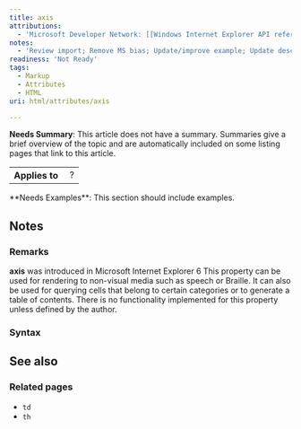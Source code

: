 ```yaml
---
title: axis
attributions:
  - 'Microsoft Developer Network: [[Windows Internet Explorer API reference](http://msdn.microsoft.com/en-us/library/ie/hh828809%28v=vs.85%29.aspx) Article]'
notes:
  - 'Review import; Remove MS bias; Update/improve example; Update descriptions; Fix lists & compatibility info'
readiness: 'Not Ready'
tags:
  - Markup
  - Attributes
  - HTML
uri: html/attributes/axis

---
```

**Needs Summary**: This article does not have a summary. Summaries give a brief overview of the topic and are automatically included on some listing pages that link to this article.

<table class="wikitable">
<tr>
<th>
Applies to

</th>
<td>
 ?

</td>
</tr>
</table>
**Needs Examples**: This section should include examples.

## Notes

### Remarks

**axis** was introduced in Microsoft Internet Explorer 6 This property can be used for rendering to non-visual media such as speech or Braille. It can also be used for querying cells that belong to certain categories or to generate a table of contents. There is no functionality implemented for this property unless defined by the author.

### Syntax

## See also

### Related pages

-   `td`
-   `th`
